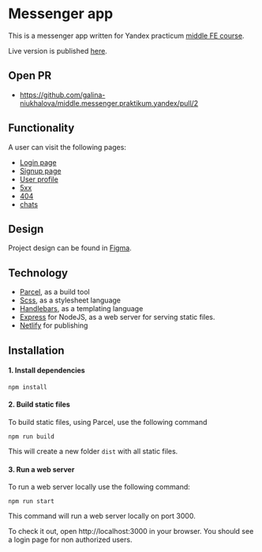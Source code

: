 # Messenger app

This is a messenger app written for Yandex practicum [middle FE course](https://practicum.yandex.ru/profile/middle-frontend/).

Live version is published [here](https://galina-messenger.netlify.app).

## Open PR
- https://github.com/galina-niukhalova/middle.messenger.praktikum.yandex/pull/2

## Functionality
A user can visit the following pages:
- [Login page](https://galina-messenger.netlify.app/)
- [Signup page](https://galina-messenger.netlify.app/signup)
- [User profile](https://galina-messenger.netlify.app/profile)
- [5xx](https://galina-messenger.netlify.app/error)
- [404](https://galina-messenger.netlify.app/random)
- [chats](https://galina-messenger.netlify.app/chats)

## Design
Project design can be found in [Figma](https://www.figma.com/file/EuBlJHo8hEbs4qs7NQc64c/Chat-Galina).

## Technology 
- [Parcel](https://parceljs.org/), as a build tool
- [Scss](https://sass-lang.com/), as a stylesheet language
- [Handlebars](https://handlebarsjs.com/), as a templating language
- [Express](https://expressjs.com/) for NodeJS, as a web server for serving static files.
- [Netlify](https://app.netlify.com/) for publishing

## Installation
#### 1. Install dependencies
```
npm install
```

#### 2. Build static files
To build static files, using Parcel, use the following command
```
npm run build
```
This will create a new folder `dist` with all static files.

#### 3. Run a web server
To run a web server locally use the following command: 
```
npm run start
```
This command will run a web server locally on port 3000.

To check it out, open http://localhost:3000 in your browser.
You should see a login page for non authorized users.
